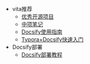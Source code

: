 <!-- _sidebar.md -->

* vita推荐
  * [优秀开源项目](/ProjectDocs/优秀开源项目.md)
  * [中项笔记](/projectDocs/exam.md)
  * [Docsify使用指南](/ProjectDocs/Docsify使用指南.md) <!--注意这里是相对路径-->
  * [Typora+Docsify快速入门](/ProjectDocs/Typora+Docsify快速入门.md) 
* Docsify部署
  * [Docsify部署教程](/ProjectDocs/Docsify部署教程.md)
